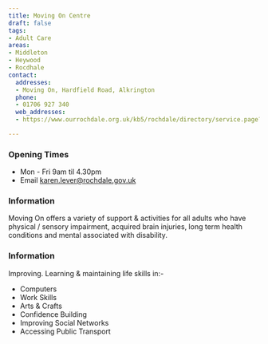 ```yaml
---
title: Moving On Centre
draft: false
tags:
- Adult Care
areas:
- Middleton
- Heywood
- Rocdhale
contact:
  addresses:
  - Moving On, Hardfield Road, Alkrington
  phone:
  - 01706 927 340
  web_addresses:
  - https://www.ourrochdale.org.uk/kb5/rochdale/directory/service.page?id=BNhrQ2SiIgI

---
```


### Opening Times
* Mon - Fri 9am til 4.30pm
* Email  karen.lever@rochdale.gov.uk

### Information
Moving On offers a variety of support & activities for
all adults who have physical / sensory impairment,
acquired brain injuries, long term health conditions
and mental associated with disability.

### Information
Improving. Learning & maintaining life skills in:-

* Computers
* Work Skills
* Arts & Crafts
* Confidence Building
* Improving Social Networks
* Accessing Public Transport 